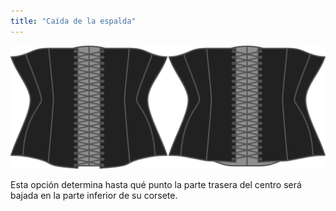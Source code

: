 ```yaml
---
title: "Caída de la espalda"
---
```


![La opción de retroceso en la Catedral](./backdrop.svg)

Esta opción determina hasta qué punto la parte trasera del centro será bajada en la parte inferior de su corsete.




